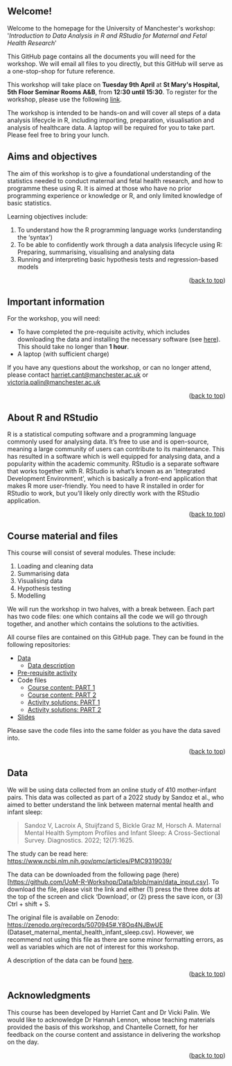 <!-- WELCOME  -->
## Welcome!

Welcome to the homepage for the University of Manchester's workshop: '_Introduction to Data Analysis in R and RStudio for Maternal and Fetal Health Research_'

This GitHub page contains all the documents you will need for the workshop. We will email all files to you directly, but this GitHub will serve as a one-stop-shop for future reference.

This workshop will take place on **Tuesday 9th April** at **St Mary's Hospital, 5th Floor Seminar Rooms A&B**, from **12:30 until 15:30**. To register for the workshop, please use the following [link](https://forms.office.com/e/gXJPqim4gh).

The workshop is intended to be hands-on and will cover all steps of a data analysis lifecycle in R, including importing, preparation, visualisation and analysis of healthcare data. A laptop will be required for you to take part. Please feel free to bring your lunch.



<!-- AIMS  -->
## Aims and objectives

The aim of this workshop is to give a foundational understanding of the statistics needed to conduct maternal and fetal health research, and how to programme these using R. It is aimed at those who have no prior programming experience or knowledge or R, and only limited knowledge of basic statistics.

Learning objectives include:
1. To understand how the R programming language works (understanding the ‘syntax’)
2. To be able to confidently work through a data analysis lifecycle using R: Preparing, summarising, visualising and analysing data
3. Running and interpreting basic hypothesis tests and regression-based models

<p align="right">(<a href="#readme-top">back to top</a>)</p>


<!-- IMPORTANT INFO  -->
## Important information

For the workshop, you will need:
* To have completed the pre-requisite activity, which includes downloading the data and installing the necessary software (see [here](https://github.com/UoM-R-Workshop/Pre_requisite)). This should take no longer than **1 hour**.
* A laptop (with sufficient charge)

If you have any questions about the workshop, or can no longer attend, please contact harriet.cant@manchester.ac.uk or victoria.palin@manchester.ac.uk

<p align="right">(<a href="#readme-top">back to top</a>)</p>


<!-- About R and RStudio -->
## About R and RStudio

R is a statistical computing software and a programming language commonly used for analysing data. It’s free to use and is open-source, meaning a large community of users can contribute to its maintenance. This has resulted in a software which is well equipped for analysing data, and a popularity within the academic community. RStudio is a separate software that works together with R. RStudio is what’s known as an 'Integrated Development Environment', which is basically a front-end application that makes R more user-friendly. You need to have R installed in order for RStudio to work, but you’ll likely only directly work with the RStudio application.

<p align="right">(<a href="#readme-top">back to top</a>)</p>


<!-- COURSE MATERIAL  -->
## Course material and files

This course will consist of several modules. These include:
1. Loading and cleaning data
2. Summarising data
3. Visualising data
4. Hypothesis testing
5. Modelling

We will run the workshop in two halves, with a break between. Each part has two code files: one which contains all the code we will go through together, and another which contains the solutions to the activities.

All course files are contained on this GitHub page. They can be found in the following repositories:
* [Data](https://github.com/UoM-R-Workshop/Data)
  * [Data description](https://github.com/UoM-R-Workshop/Data/blob/main/Data%20description.pdf)
* [Pre-requisite activity](https://github.com/UoM-R-Workshop/Pre_requisite)
* Code files
  * [Course content: PART 1](https://github.com/UoM-R-Workshop/Code/blob/main/PART1_CourseContent.R)
  * [Course content: PART 2](https://github.com/UoM-R-Workshop/Code/blob/main/PART2_CourseContent.R)
  * [Activity solutions: PART 1](https://github.com/UoM-R-Workshop/Code/blob/main/PART1_Activities.R)
  * [Activity solutions: PART 2](https://github.com/UoM-R-Workshop/Code/blob/main/PART2_Activities.R)
* [Slides](https://github.com/UoM-R-Workshop/Slides/blob/main/WorkshopSlides.pdf)

Please save the code files into the same folder as you have the data saved into.

<p align="right">(<a href="#readme-top">back to top</a>)</p>


<!-- DATA  -->
## Data 

We will be using data collected from an online study of 410 mother-infant pairs. This data was collected as part of a 2022 study by Sandoz et al., who aimed to better understand the link between maternal mental health and infant sleep:

> Sandoz V, Lacroix A, Stuijfzand S, Bickle Graz M, Horsch A. Maternal Mental Health Symptom Profiles and Infant Sleep: A Cross-Sectional Survey. Diagnostics. 2022; 12(7):1625.

The study can be read here: https://www.ncbi.nlm.nih.gov/pmc/articles/PMC9319039/ 

The data can be downloaded from the following page (here)[https://github.com/UoM-R-Workshop/Data/blob/main/data_input.csv]. To download the file, please visit the link and either (1) press the three dots at the top of the screen and click ‘Download’, or (2) press the save icon, or (3) Ctrl + shift + S.

The original file is available on Zenodo: https://zenodo.org/records/5070945#.Y8Oq4NJBwUE  (Dataset_maternal_mental_health_infant_sleep.csv). However, we recommend not using this file as there are some minor formatting errors, as well as variables which are not of interest for this workshop.

A description of the data can be found [here](https://github.com/UoM-R-Workshop/Data/blob/main/Data%20description.pdf).

<p align="right">(<a href="#readme-top">back to top</a>)</p>





<!-- ACKNOWLEDGMENTS -->
## Acknowledgments

This course has been developed by Harriet Cant and Dr Vicki Palin. We would like to acknowledge Dr Hannah Lennon, whose teaching materials provided the basis of this workshop, and Chantelle Cornett, for her feedback on the course content and assistance in delivering the workshop on the day.

<p align="right">(<a href="#readme-top">back to top</a>)</p>
